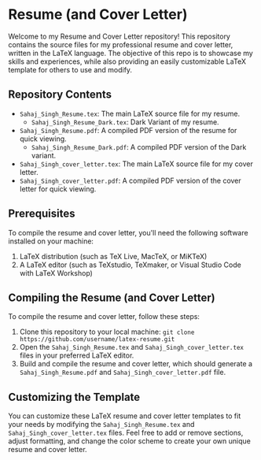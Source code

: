 # Resume (and Cover Letter)

Welcome to my Resume and Cover Letter repository! This repository contains the source files for my professional resume and cover letter, written in the LaTeX language. The objective of this repo is to showcase my skills and experiences, while also providing an easily customizable LaTeX template for others to use and modify.

## Repository Contents

- `Sahaj_Singh_Resume.tex`: The main LaTeX source file for my resume.
  - `Sahaj_Singh_Resume_Dark.tex`: Dark Variant of my resume.
- `Sahaj_Singh_Resume.pdf`: A compiled PDF version of the resume for quick viewing.
  - `Sahaj_Singh_Resume_Dark.pdf`: A compiled PDF version of the Dark variant.
- `Sahaj_Singh_cover_letter.tex`: The main LaTeX source file for my cover letter.
- `Sahaj_Singh_cover_letter.pdf`: A compiled PDF version of the cover letter for quick viewing.

## Prerequisites

To compile the resume and cover letter, you'll need the following software installed on your machine:

1. LaTeX distribution (such as TeX Live, MacTeX, or MiKTeX)
2. A LaTeX editor (such as TeXstudio, TeXmaker, or Visual Studio Code with LaTeX Workshop)

## Compiling the Resume (and Cover Letter)

To compile the resume and cover letter, follow these steps:

1. Clone this repository to your local machine: `git clone https://github.com/username/latex-resume.git`
2. Open the `Sahaj_Singh_Resume.tex` and `Sahaj_Singh_cover_letter.tex` files in your preferred LaTeX editor.
3. Build and compile the resume and cover letter, which should generate a `Sahaj_Singh_Resume.pdf` and `Sahaj_Singh_cover_letter.pdf` file.

## Customizing the Template

You can customize these LaTeX resume and cover letter templates to fit your needs by modifying the `Sahaj_Singh_Resume.tex` and `Sahaj_Singh_cover_letter.tex` files. Feel free to add or remove sections, adjust formatting, and change the color scheme to create your own unique resume and cover letter.
